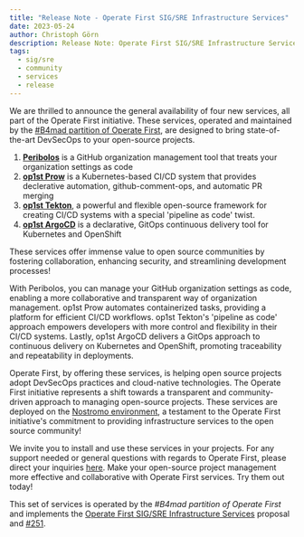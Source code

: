 ```yaml
---
title: "Release Note - Operate First SIG/SRE Infrastructure Services"
date: 2023-05-24
author: Christoph Görn 
description: Release Note: Operate First SIG/SRE Infrastructure Services 
tags:
  - sig/sre 
  - community
  - services
  - release
---
```

We are thrilled to announce the general availability of four new services, all part of the Operate First initiative.
These services, operated and maintained by the [#B4mad partition of Operate First](https://github.com/b4mad/op1st-emea-b4mad),
are designed to bring state-of-the-art DevSecOps to your open-source projects.

1. **[Peribolos](https://github.com/apps/peribolos)** is a GitHub organization management tool that treats your
organization settings as code
2. **[op1st Prow](https://github.com/apps/op1st-prow)** is a Kubernetes-based CI/CD system that provides declerative
automation, github-comment-ops, and automatic PR merging
3. **[op1st Tekton](https://github.com/apps/op1st-tekton)**, a powerful and flexible open-source framework for creating
CI/CD systems with a special 'pipeline as code' twist.
4. **[op1st ArgoCD](https://github.com/apps/op1st-argocd)** is a declarative, GitOps continuous delivery tool for
Kubernetes and OpenShift

These services offer immense value to open source communities by fostering collaboration, enhancing security, and
streamlining development processes!

With Peribolos, you can manage your GitHub organization settings as code, enabling a more collaborative and transparent
way of organization management. op1st Prow automates containerized tasks, providing a platform for efficient CI/CD
workflows. op1st Tekton's 'pipeline as code' approach empowers developers with more control and flexibility in their
CI/CD systems. Lastly, op1st ArgoCD delivers a GitOps approach to continuous delivery on Kubernetes and OpenShift,
promoting traceability and repeatability in deployments.

Operate First, by offering these services, is helping open source projects adopt DevSecOps practices and cloud-native
technologies. The Operate First initiative represents a shift towards a transparent and community-driven approach to
managing open-source projects. These services are deployed on the [Nostromo environment](https://github.com/b4mad/op1st-emea-b4mad/blob/main/manifests/environments/nostromo/kustomization.yaml),
a testament to the Operate First initiative's commitment to providing infrastructure services to the open source community!

We invite you to install and use these services in your projects. For any support needed or general questions with
regards to Operate First, please direct your inquiries [here](https://github.com/operate-first/support/issues/new/choose).
Make your open-source project management more effective and collaborative with Operate First services. Try them out today!

This set of services is operated by the _#B4mad partition of Operate First_ and implements the [Operate First SIG/SRE Infrastructure Services](https://github.com/operate-first/community/blob/63223f33e40aecf37f8197e576990ecd24bbeec3/sig-sre/proposal-infra-services.md) proposal and [#251](https://github.com/operate-first/community/issues/251).
